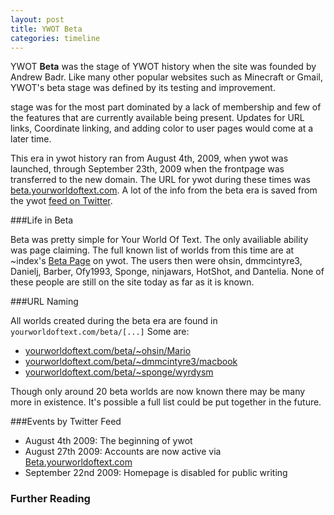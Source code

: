 ```yaml
---
layout: post
title: YWOT Beta
categories: timeline
---
```


YWOT **Beta** was the stage of YWOT history when the site was founded by Andrew Badr. Like many other popular websites such as Minecraft or Gmail, YWOT's beta stage was defined by its testing and improvement. 

stage was for the most part dominated by a lack of membership and few of the features that are currently available being present. Updates for URL links, Coordinate linking, and adding color to user pages would come at a later time.

This era in ywot history ran from August 4th, 2009, when ywot was launched, through September 23th, 2009 when the frontpage was transferred to the new domain. The URL for ywot during these times was [beta.yourworldoftext.com](http://www.beta.yourworldoftext.com). A lot of the info from the beta era is saved from the ywot [feed on Twitter](https://twitter.com/yourworldoftext). 

###Life in Beta

Beta was pretty simple for Your World Of Text. The only availiable ability was page claiming. The full known list of worlds from this time are at ~index's [Beta Page](http://www.yourworldoftext.com/~index/BETA) on ywot. The users then were ohsin, dmmcintyre3, Danielj, Barber, Ofy1993, Sponge, ninjawars, HotShot, and Dantelia. None of these people are still on the site today as far as it is known.

###URL Naming

All worlds created during the beta era are found in `yourworldoftext.com/beta/[...]` Some are:

- [yourworldoftext.com/beta/~ohsin/Mario](http://yourworldoftext.com/beta/~ohsin/Mario)
- [yourworldoftext.com/beta/~dmmcintyre3/macbook](http://yourworldoftext.com/beta/~dmmcintyre3/macbook)
- [yourworldoftext.com/beta/~sponge/wyrdysm](http://yourworldoftext.com/beta/~sponge/wyrdysm)

Though only around 20 beta worlds are now known there may be many more in existence. It's possible a full list could be put together in the future.

###Events by Twitter Feed

* August 4th 2009: The beginning of ywot
* August 27th 2009: Accounts are now active via [Beta.yourworldoftext.com](http://www.beta.yourworldoftext.com)
* September 22nd 2009: Homepage is disabled for public writing


### Further Reading
